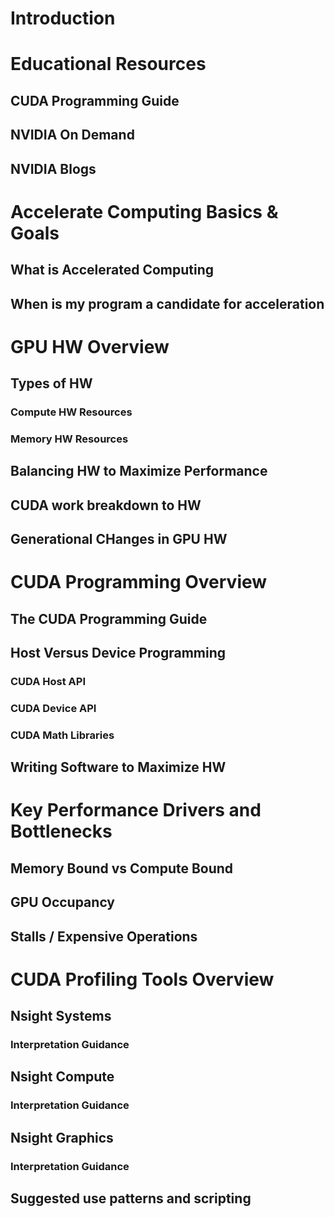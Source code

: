 # Introduction

# Educational Resources
## CUDA Programming Guide
## NVIDIA On Demand
## NVIDIA Blogs

# Accelerate Computing Basics & Goals
## What is Accelerated Computing
## When is my program a candidate for acceleration

# GPU HW Overview
## Types of HW 
### Compute HW Resources
### Memory HW Resources
## Balancing HW to Maximize Performance
## CUDA work breakdown to HW
## Generational CHanges in GPU HW

# CUDA Programming Overview
## The CUDA Programming Guide
## Host Versus Device Programming
### CUDA Host API
### CUDA Device API
### CUDA Math Libraries 
## Writing Software to Maximize HW


# Key Performance Drivers and Bottlenecks
## Memory Bound vs Compute Bound
## GPU Occupancy
## Stalls / Expensive Operations

# CUDA Profiling Tools Overview
## Nsight Systems
### Interpretation Guidance
## Nsight Compute 
### Interpretation Guidance
## Nsight Graphics
### Interpretation Guidance
## Suggested use patterns and scripting


